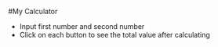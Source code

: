 #My Calculator

- Input first number and second number
- Click on each button to see the total value after calculating